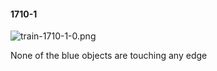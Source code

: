 #### 1710-1
![train-1710-1-0.png](https://github.com/lil-lab/nlvr/raw/master/nlvr/train/images/8/train-1710-1-0.png "train-1710-1-0.png")

None of the blue objects are touching any edge
